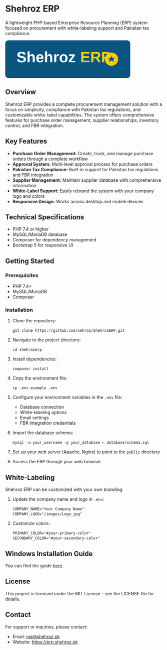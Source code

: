 # Shehroz ERP

A lightweight PHP-based Enterprise Resource Planning (ERP) system focused on procurement with white-labeling support and Pakistan tax compliance.

![Shehroz ERP Logo](/public/assets/img/shehroz-logo.svg)

## Overview

Shehroz ERP provides a complete procurement management solution with a focus on simplicity, compliance with Pakistan tax regulations, and customizable white-label capabilities. The system offers comprehensive features for purchase order management, supplier relationships, inventory control, and FBR integration.

## Key Features

- **Purchase Order Management:** Create, track, and manage purchase orders through a complete workflow
- **Approval System:** Multi-level approval process for purchase orders
- **Pakistan Tax Compliance:** Built-in support for Pakistan tax regulations and FBR integration
- **Supplier Management:** Maintain supplier database with comprehensive information
- **White-Label Support:** Easily rebrand the system with your company logo and colors
- **Responsive Design:** Works across desktop and mobile devices

## Technical Specifications

- PHP 7.4 or higher
- MySQL/MariaDB database
- Composer for dependency management
- Bootstrap 5 for responsive UI

## Getting Started

### Prerequisites
- PHP 7.4+
- MySQL/MariaDB
- Composer

### Installation

1. Clone the repository:
   ```
   git clone https://github.com/xehroz/ShehrozERP.git
   ```

2. Navigate to the project directory:
   ```
   cd shehrozerp
   ```

3. Install dependencies:
   ```
   composer install
   ```

4. Copy the environment file:
   ```
   cp .env.example .env
   ```

5. Configure your environment variables in the `.env` file:
   - Database connection
   - White-labeling options
   - Email settings
   - FBR integration credentials

6. Import the database schema:
   ```
   mysql -u your_username -p your_database < database/schema.sql
   ```

7. Set up your web server (Apache, Nginx) to point to the `public` directory

8. Access the ERP through your web browser

## White-Labeling

Shehroz ERP can be customized with your own branding:

1. Update the company name and logo in `.env`:
   ```
   COMPANY_NAME="Your Company Name"
   COMPANY_LOGO="/images/Logo.jpg"
   ```

2. Customize colors:
   ```
   PRIMARY_COLOR="#your-primary-color"
   SECONDARY_COLOR="#your-secondary-color"
   ```


## Windows Installation Guide

You can find the guide [here](/main/Windows%20Installation%20Guide.md).

## License

This project is licensed under the MIT License - see the LICENSE file for details.

## Contact

For support or inquiries, please contact:
- Email: me@shehroz.pk
- Website: https://erp.shehroz.pk

